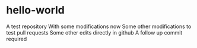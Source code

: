 # hello-world
A test repository
With some modifications now
Some other modifications to test pull requests
Some other edits directly in github
A follow up commit required
